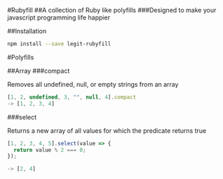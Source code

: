 #Rubyfill
##A collection of Ruby like polyfills
###Designed to make your javascript programming life happier

##Installation
```bash
npm install --save legit-rubyfill
```

#Polyfills

##Array
###compact

Removes all undefined, null, or empty strings from an array
```js
[1, 2, undefined, 3, "", null, 4].compact
-> [1, 2, 3, 4]
```

###select

Returns a new array of all values for which the predicate returns true
```js
[1, 2, 3, 4, 5].select(value => {
  return value % 2 === 0;
});

-> [2, 4]
```
